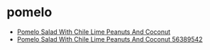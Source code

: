 # pomelo

 * [Pomelo Salad With Chile Lime Peanuts And Coconut](../../index/p/pomelo-salad-with-chile-lime-peanuts-and-coconut-56389542.json)
 * [Pomelo Salad With Chile Lime Peanuts And Coconut 56389542](../../index/p/pomelo-salad-with-chile-lime-peanuts-and-coconut-56389542.json)
